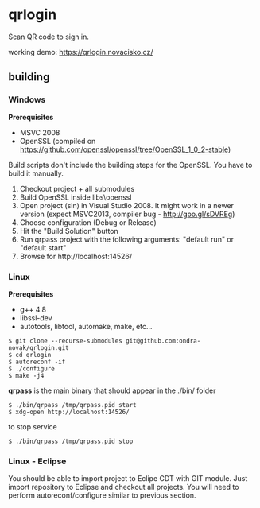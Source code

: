 # qrlogin
Scan QR code to sign in.


working demo: https://qrlogin.novacisko.cz/


## building

### Windows

**Prerequisites**

* MSVC 2008
* OpenSSL (compiled on https://github.com/openssl/openssl/tree/OpenSSL_1_0_2-stable)

Build scripts don't include the building steps for the OpenSSL. You have to build it manually.

1. Checkout project + all submodules
2. Build OpenSSL inside libs\openssl 
3. Open project (sln) in Visual Studio 2008. It might work in a newer version (expect MSVC2013, compiler bug - http://goo.gl/sDVREg)
4. Choose configuration (Debug or Release)
5. Hit the "Build Solution" button
6. Run qrpass project with the following arguments: "default run" or "default start"
7. Browse for http://localhost:14526/

### Linux

**Prerequisites**

 * g++ 4.8
 * libssl-dev
 * autotools, libtool, automake, make, etc...

 ```
 $ git clone --recurse-submodules git@github.com:ondra-novak/qrlogin.git
 $ cd qrlogin
 $ autoreconf -if
 $ ./configure
 $ make -j4
 ```
 
 **qrpass** is the main binary that should appear in the ./bin/ folder

 ```
 $ ./bin/qrpass /tmp/qrpass.pid start
 $ xdg-open http://localhost:14526/
 ```
 to stop service

 ```
 $ ./bin/qrpass /tmp/qrpass.pid stop
 ```
### Linux - Eclipse

 You should be able to import project to Eclipe CDT with GIT module. Just import repository to Eclipse and checkout all projects. You will need to perform autoreconf/configure similar to previous section.

 

